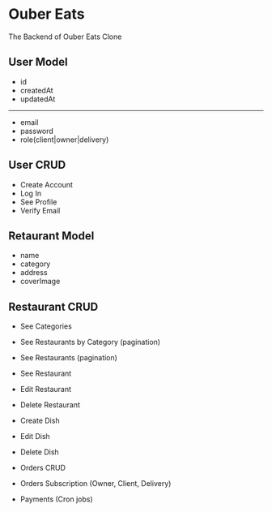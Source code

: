 # Ouber Eats #

The Backend of Ouber Eats Clone

## User Model

- id
- createdAt
- updatedAt

---

- email
- password
- role(client|owner|delivery)

## User CRUD

- Create Account
- Log In
- See Profile
- Verify Email

## Retaurant Model

- name
- category
- address
- coverImage

## Restaurant CRUD

- See Categories
- See Restaurants by Category (pagination)
- See Restaurants (pagination)
- See Restaurant

- Edit Restaurant
- Delete Restaurant

- Create Dish
- Edit Dish
- Delete Dish

- Orders CRUD
- Orders Subscription (Owner, Client, Delivery)

- Payments (Cron jobs)